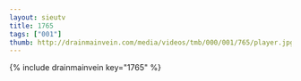 ```yaml
--- 
layout: sieutv
title: 1765
tags: ["001"]
thumb: http://drainmainvein.com/media/videos/tmb/000/001/765/player.jpg
---
```

{% include drainmainvein key="1765" %} 
